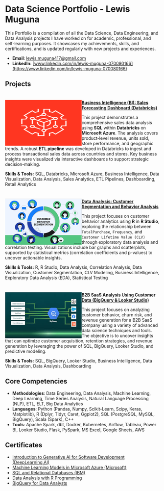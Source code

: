 # Data Science Portfolio - Lewis Muguna

This Portfolio is a compilation of all the Data Science, Data Engineering, and Data Analysis projects I have worked on for academic, professional, and self-learning purposes. It showcases my achievements, skills, and certifications, and is updated regularly with new projects and experiences.

- **Email**: [lewis.muguna417@gmail.com](mailto:lewis.muguna417@gmail.com)
- **LinkedIn**: [www.linkedin.com/in/lewis-muguna-070080166](https://www.linkedin.com/in/lewis-muguna-070080166)

## Projects

#
<img align="left" width="250" height="150" src="https://github.com/lewis-hue/lewis_page/blob/main/databricks.png"> **[Business Intelligence (BI): Sales Forecasting Dashboard (Databricks)](https://github.com/lewis-hue/BusinessIntelligence.git)**

This project demonstrates a comprehensive sales data analysis using **SQL** within **Databricks** on **Microsoft Azure**. The analysis covers product-level revenue, units sold, store performance, and geographic trends. A robust **ETL pipeline** was developed in Databricks to ingest and process transactional sales data across countries and stores. Key business insights were visualized via interactive dashboards to support strategic decision-making.

**Skills & Tools:** SQL, Databricks, Microsoft Azure, Business Intelligence, Data Visualization, Data Analysis, Sales Analytics, ETL Pipelines, Dashboarding, Retail Analytics


#
<img align="left" width="250" height="150" src="https://github.com/lewis-hue/lewis_page/blob/main/Customer%20segmentation.png"> **[Data Analysis: Customer Segmentation and Behavior Analysis](https://github.com/lewis-hue/data_analysis.git)**

This project focuses on customer behavior analytics using **R** in **R Studio**, exploring the relationship between `TotalPurchase`, `Frequency`, and `Customer Lifetime Value (CLV)` through exploratory data analysis and correlation testing. Visualizations include bar graphs and scatterplots, supported by statistical metrics (correlation coefficients and p-values) to uncover actionable insights.

**Skills & Tools:** R, R Studio, Data Analysis, Correlation Analysis, Data Visualization, Customer Segmentation, CLV Modeling, Business Intelligence, Exploratory Data Analysis (EDA), Statistical Testing


#
<img align="left" width="250" height="150" src="https://github.com/lewis-hue/Lewis_Data_Science_Profile/blob/main/BigQuery.jpg"> **[B2B SaaS Analysis Using Customer Data (BigQuery & Looker Studio)](https://github.com/lewis-hue/BigQuery.git)**

This project focuses on analyzing customer behavior, churn risk, and revenue generation for a B2B SaaS company using a variety of advanced data science techniques and tools. The objective is to uncover insights that can optimize customer acquisition, retention strategies, and revenue generation by leveraging the power of SQL, BigQuery, Looker Studio, and predictive modeling.

**Skills & Tools:** SQL, BigQuery, Looker Studio, Business Intelligence, Data Visualization, Data Analysis, Dashboarding
<br />

## Core Competencies

- **Methodologies**: Data Engineering, Data Analysis, Machine Learning, Deep Learning, Time Series Analysis, Natural Language Processing (NLP), ETL, ELT, Big Data Analytics
- **Languages**: Python (Pandas, Numpy, Scikit-Learn, Scipy, Keras, Matplotlib), R (Dplyr, Tidyr, Caret, Ggplot2), SQL (PostgreSQL, MySQL, BigQuery), Scala (Spark), C++
- **Tools**: Apache Spark, dbt, Docker, Kubernetes, Airflow, Tableau, Power BI, Looker Studio, Flask, PySpark, MS Excel, Google Sheets, AWS

## Certificates

- [Introduction to Generative AI for Software Development (DeepLearning.AI)](https://www.deeplearning.ai)
- [Machine Learning Models in Microsoft Azure (Microsoft)](https://www.microsoft.com)
- [SQL and Relational Databases (IBM)](https://www.ibm.com)
- [Data Analysis with R Programming](https://www.coursera.org)
- [BigQuery for Data Analysts](https://www.coursera.org)

<!--
**lewismuguna/lewismuguna** is a ✨ _special_ ✨ repository because its `README.md` (this file) appears on your GitHub profile.

Here are some ideas to get you started:

- 🔭 I’m currently working on building scalable data pipelines with Apache Spark, BigQuery, and Python.
- 🌱 I’m currently learning more about advanced data engineering, cloud technologies, and machine learning optimization.
- 👯 I’m looking to collaborate on projects involving data analytics, machine learning, and cloud computing.
- 🤔 I’m looking for help with optimizing ETL workflows and advanced SQL querying techniques.
- 💬 Ask me about data analysis, data engineering, and cloud data technologies.
- 📫 How to reach me: via LinkedIn or email.
- 😄 Pronouns: He/Him
- ⚡ Fun fact: I love transforming raw data into actionable business insights!
-->
